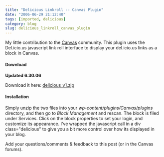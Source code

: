 ```yaml
---
title: "Delicious Linkroll -- Canvas Plugin"
date: "2006-06-29 21:12:40"
tags: [imported, delicious]
category: blog
slug: delicious_linkroll_canvas_plugin
---
```


My little contribution to the <a title="Canvas for Wordpress" href="http://www.freshpursuits.com/canvas/">Canvas</a> community. This plugin uses the Del.icio.us javascript link roll interface to display your del.icio.us links as a block in Canvas.

<h4>Download</h4>

<strong>Updated 6.30.06</strong>

Download it here: <a title="Delicious v1" href="http://blog.mcstudios.net/delicious_v1.zip">delicious_v1.zip</a>

<h4>Installation</h4>

Simply unzip the two files into your <em>wp-content/plugins/Canvas/plugins</em> directory, and then go to <em>Block Management </em>and rescan. The block is filed under Services. Click on the block properties to set your login, and customize its appearance. I've wrapped the javascript call in a div class="delicious" to give you a bit more control over how its displayed in your blog.

Add your questions/comments & feedback to this post (or in the Canvas forums).
